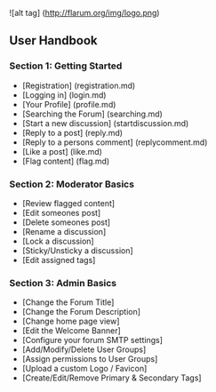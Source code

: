 ![alt tag] (http://flarum.org/img/logo.png)

## User Handbook

### Section 1: Getting Started

 - [Registration] (registration.md)
 - [Logging in] (login.md)
 - [Your Profile] (profile.md)
 - [Searching the Forum] (searching.md)
 - [Start a new discussion] (startdiscussion.md)
 - [Reply to a post] (reply.md)
 - [Reply to a persons comment] (replycomment.md)
 - [Like a post] (like.md)
 - [Flag content] (flag.md)

### Section 2: Moderator Basics

 - [Review flagged content]
 - [Edit someones post]
 - [Delete someones post]
 - [Rename a discussion]
 - [Lock a discussion]
 - [Sticky/Unsticky a discussion]
 - [Edit assigned tags]

### Section 3: Admin Basics

 - [Change the Forum Title]
 - [Change the Forum Description]
 - [Change home page view]
 - [Edit the Welcome Banner]
 - [Configure your forum SMTP settings]
 - [Add/Modify/Delete User Groups]
 - [Assign permissions to User Groups]
 - [Upload a custom Logo / Favicon]
 - [Create/Edit/Remove Primary & Secondary Tags]
